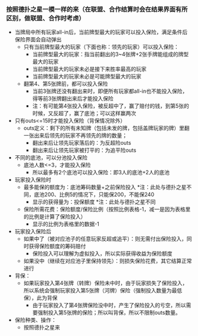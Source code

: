 ### 按照德扑之星一模一样的来（在联盟、合作结算时会在结果界面有所区别，做联盟、合作时考虑）
- 当牌局中所有玩家all-in后，当前牌型最大的玩家可以投入保险，满足条件后保险界面会自动弹出
  - 只有当前牌型最大的玩家（下面也称：领先的玩家）可以投入保险：
    - 当前牌型最大的玩家：指当前翻出的3~4张牌+2张手牌能组成的牌型最大的玩家
    - 当前牌型最大的玩家未必是接下来胜率最高的玩家
    - 当前牌型最大的玩家未必是可能牌型最大的玩家
  - 翻第4、第5张牌前，都可以投入保险
    - 当前3张牌还没有翻出来时，即便所有玩家都all-in也不能投入保险，得等前3张牌翻出来后才能投入保险
    - 注：有可能第4张投入保险，被反超中了，赢了赔付的钱，到第5张的时候，又反超了，赢了底池；可以这样赢两次
- 只有outs<=15时才能投入保险（背保情况除外）
  - outs定义：剩下的所有未知牌（包括未发的牌，包括盖牌玩家的牌）里翻一张出来后领先的玩家不再领先的牌的数量；
    - 翻出来后让领先玩家落后的：为反超险outs
    - 翻出来后让领先玩家被打平的：为追平险outs
- 不同的底池，可以分池投入保险
  - 底池人数<=3，才能投入保险
    - 所以最多有2个底池可以投入保险：即3人的底池+2人的底池
- 玩家投入保险时
  - 最多能保的额度为：底池筹码数量+之前保险投入 *注：此处与德扑之星不同，底池200、比例5的情况下，只能保200，不能保240
    - 显示的获得量为：投保额度 *注：此处与德扑之星不同
  - 保险所需花费：保险额度/保险比例（按照比例表格-1，减一是因为表格里的比例是计算了保险投入）
    - 显示的比例为表格里的数据-1
- 玩家投入保险后
  - 如果中了（被对应池子的任意玩家反超或追平）：则无需付出保险投入，同时获得保险额度的筹码赔付
    - 保险投入可以理解为虚拟投入，所以实际获得收益为保险额度
  - 如果没中（继续在对应池子里保持领先）：则损失保险花费，其它结算正常进行
- 背保：
  - 如果玩家投入第4张牌（转牌）保险未中时，由于玩家损失了保险投入，所以系统会强制玩家投入第5张牌（河牌）保险（强制投入数量为最低保），此为背保
    - 由于玩家投入了第4张牌保险没中时，产生了保险投入的亏空，所以需要强制投入第5张牌的保险；所以叫背保，所以不限制outs数量。
- 保险种类、操作：
  - 按照德扑之星来
